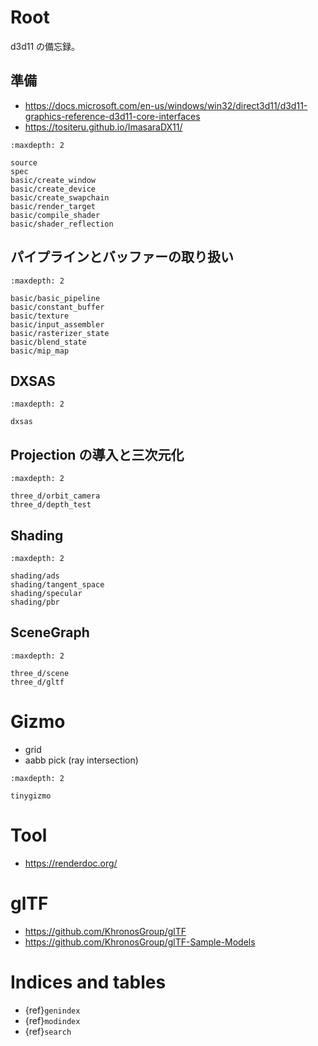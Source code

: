 # Root

d3d11 の備忘録。

## 準備

* <https://docs.microsoft.com/en-us/windows/win32/direct3d11/d3d11-graphics-reference-d3d11-core-interfaces>
* <https://tositeru.github.io/ImasaraDX11/>

```{toctree}
:maxdepth: 2

source
spec
basic/create_window
basic/create_device
basic/create_swapchain
basic/render_target
basic/compile_shader
basic/shader_reflection
```

## パイプラインとバッファーの取り扱い

```{toctree}
:maxdepth: 2

basic/basic_pipeline
basic/constant_buffer
basic/texture
basic/input_assembler
basic/rasterizer_state
basic/blend_state
basic/mip_map
```

## DXSAS

```{toctree}
:maxdepth: 2

dxsas
```

## Projection の導入と三次元化

```{toctree}
:maxdepth: 2

three_d/orbit_camera
three_d/depth_test
```

## Shading

```{toctree}
:maxdepth: 2

shading/ads
shading/tangent_space
shading/specular
shading/pbr
```

## SceneGraph

```{toctree}
:maxdepth: 2

three_d/scene
three_d/gltf
```

# Gizmo

* grid
* aabb pick (ray intersection)

```{toctree}
:maxdepth: 2

tinygizmo
```

# Tool

* <https://renderdoc.org/>

# glTF

* <https://github.com/KhronosGroup/glTF>
* <https://github.com/KhronosGroup/glTF-Sample-Models>

# Indices and tables

* {ref}`genindex`
* {ref}`modindex`
* {ref}`search`
